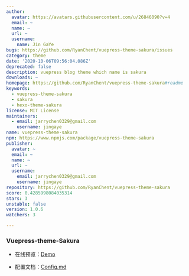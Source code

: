```yaml
---
author:
  avatar: https://avatars.githubusercontent.com/u/26846090?v=4
  email: ~
  name: ~
  url: ~
  username:
    name: Jin GaYe
bugs: https://github.com/RyanChent/vuepress-theme-sakura/issues
category: theme
date: '2020-10-06T09:56:04.086Z'
deprecated: false
description: vuepress blog theme which name is sakura
downloads: ~
homepage: https://github.com/RyanChent/vuepress-theme-sakura#readme
keywords:
  - vuepress-theme-sakura
  - sakura
  - hexo-theme-sakura
license: MIT License
maintainers:
  - email: jarrychen0329@gmail.com
    username: jingaye
name: vuepress-theme-sakura
npm: https://www.npmjs.com/package/vuepress-theme-sakura
publisher:
  avatar: ~
  email: ~
  name: ~
  url: ~
  username:
    email: jarrychen0329@gmail.com
    username: jingaye
repository: https://github.com/RyanChent/vuepress-theme-sakura
score: 0.4285998084035314
stars: 3
unstable: false
version: 1.0.6
watchers: 3

---
```


### Vuepress-theme-Sakura

- 在线预览：[Demo](https://jarrychen.cn)

- 配置文档：[Config.md](https://jarrychen.cn/category/frontend/vuepress-theme-sakura.html)

